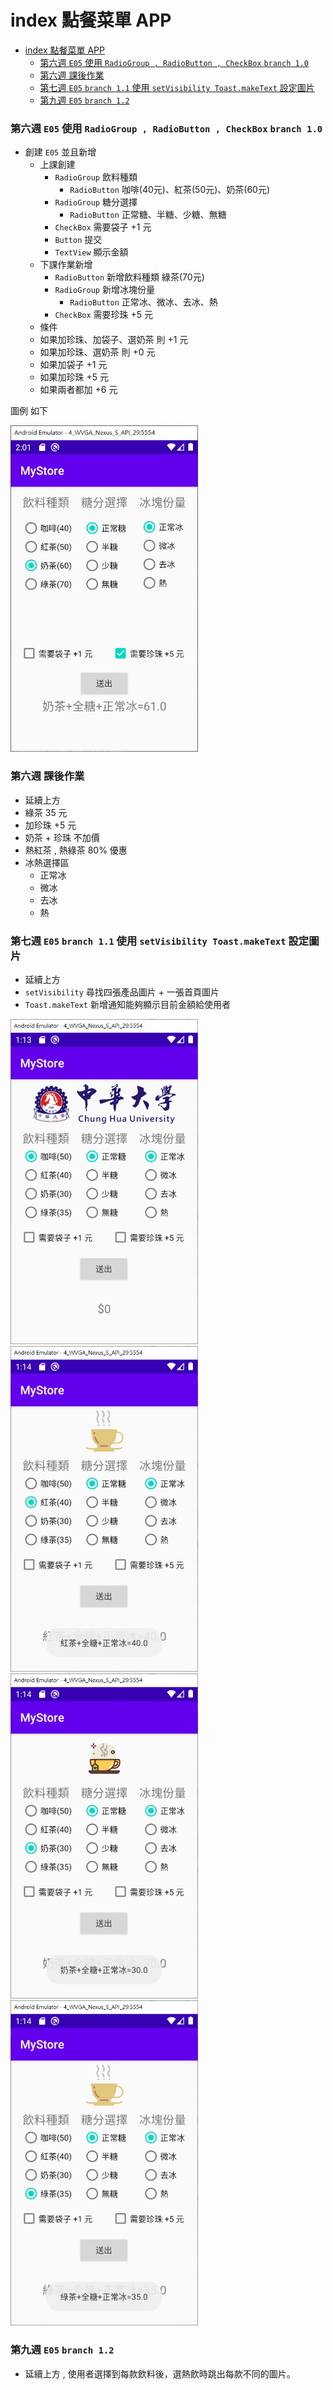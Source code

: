 # index 點餐菜單 APP
- [index 點餐菜單 APP](#index-%e9%bb%9e%e9%a4%90%e8%8f%9c%e5%96%ae-app)
    - [第六週 ```E05``` 使用 ```RadioGroup , RadioButton , CheckBox``` ```branch 1.0```](#%e7%ac%ac%e5%85%ad%e9%80%b1-e05-%e4%bd%bf%e7%94%a8-radiogroup--radiobutton--checkbox-branch-10)
    - [第六週 課後作業](#%e7%ac%ac%e5%85%ad%e9%80%b1-%e8%aa%b2%e5%be%8c%e4%bd%9c%e6%a5%ad)
    - [第七週 ```E05``` ```branch 1.1``` 使用 ```setVisibility Toast.makeText``` 設定圖片](#%e7%ac%ac%e4%b8%83%e9%80%b1-e05-branch-11-%e4%bd%bf%e7%94%a8-setvisibility-toastmaketext-%e8%a8%ad%e5%ae%9a%e5%9c%96%e7%89%87)
    - [第九週 ```E05``` ```branch 1.2```](#%e7%ac%ac%e4%b9%9d%e9%80%b1-e05-branch-12)

### 第六週 ```E05``` 使用 ```RadioGroup , RadioButton , CheckBox``` ```branch 1.0```
- 創建 ```E05``` 並且新增 
  - 上課創建
    - ```RadioGroup``` 飲料種類 
      - ```RadioButton``` 咖啡(40元)、紅茶(50元)、奶茶(60元) 
    - ```RadioGroup``` 糖分選擇 
      - ```RadioButton``` 正常糖、半糖、少糖、無糖 
    - ```CheckBox``` 需要袋子 +1 元 
    - ```Button``` 提交
    - ```TextView``` 顯示金額
  - 下課作業新增
    - ```RadioButton``` 新增飲料種類 綠茶(70元)
    - ```RadioGroup``` 新增冰塊份量
      - ```RadioButton``` 正常冰、微冰、去冰、熱
    - ```CheckBox``` 需要珍珠 +5 元
  - 條件
  - 如果加珍珠、加袋子、選奶茶 則 +1 元
  - 如果加珍珠、選奶茶 則 +0 元
  - 如果加袋子 +1 元
  - 如果加珍珠 +5 元
  - 如果兩者都加 +6 元

圖例 如下

<img src="../img/E05_DrinkStore01.jpg" width="300px">

### 第六週 課後作業
- 延續上方
- 綠茶 35 元
- 加珍珠 +5 元
- 奶茶 + 珍珠 不加價
- 熱紅茶 , 熱綠茶 80% 優惠
- 冰熱選擇區
  - 正常冰
  - 微冰
  - 去冰
  - 熱

### 第七週 ```E05``` ```branch 1.1``` 使用 ```setVisibility Toast.makeText``` 設定圖片
- 延續上方
- ```setVisibility``` 尋找四張產品圖片 + 一張首頁圖片
- ```Toast.makeText``` 新增通知能夠顯示目前金額給使用者

<img src="../img/E05_DrinkStore02.jpg" width="300px"> <img src="../img/E05_DrinkStore03.jpg" width="300px">
<img src="../img/E05_DrinkStore04.jpg" width="300px"> <img src="../img/E05_DrinkStore05.jpg" width="300px">


### 第九週 ```E05``` ```branch 1.2```
- 延續上方 , 使用者選擇到每款飲料後，選熱飲時跳出每款不同的圖片。